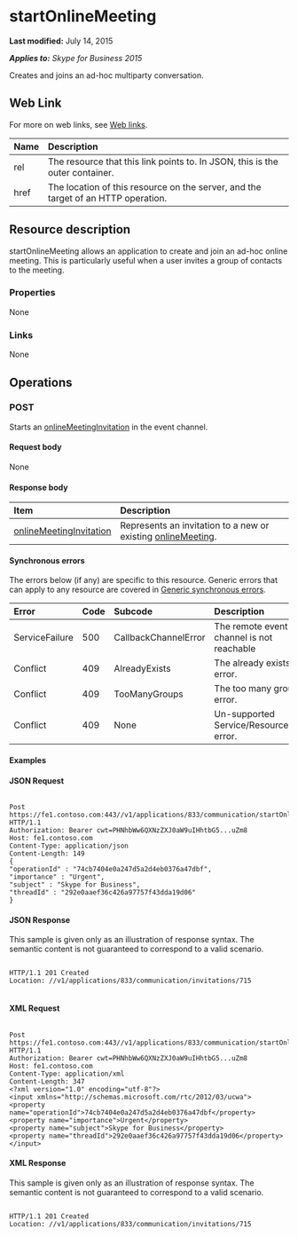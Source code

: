 
# startOnlineMeeting 

**Last modified:** July 14, 2015

_**Applies to:** Skype for Business 2015_

Creates and joins an ad-hoc multiparty conversation. 

## Web Link
<a name="sectionSection0"> </a>

For more on web links, see [Web links](WebLinks.md).



|**Name**|**Description**|
|:-----|:-----|
|rel|The resource that this link points to. In JSON, this is the outer container.|
|href|The location of this resource on the server, and the target of an HTTP operation.|

## Resource description
<a name="sectionSection1"> </a>

startOnlineMeeting allows an application to create and join an ad-hoc online meeting. This is particularly useful when a user invites a group of contacts to the meeting. 


### Properties

None


### Links

None


## Operations
<a name="sectionSection2"> </a>




### POST

Starts an [onlineMeetingInvitation](onlineMeetingInvitation_ref.md) in the event channel.


#### Request body

None


#### Response body



|**Item**|**Description**|
|:-----|:-----|
| [onlineMeetingInvitation](onlineMeetingInvitation_ref.md)|Represents an invitation to a new or existing [onlineMeeting](onlineMeeting_ref.md).|

#### Synchronous errors

The errors below (if any) are specific to this resource. Generic errors that can apply to any resource are covered in [Generic synchronous errors](GenericSynchronousErrors.md).



|**Error**|**Code**|**Subcode**|**Description**|
|:-----|:-----|:-----|:-----|
|ServiceFailure|500|CallbackChannelError|The remote event channel is not reachable|
|Conflict|409|AlreadyExists|The already exists error.|
|Conflict|409|TooManyGroups|The too many groups error.|
|Conflict|409|None|Un-supported Service/Resource/API error.|

#### Examples




#### JSON Request


```

Post https://fe1.contoso.com:443//v1/applications/833/communication/startOnlineMeeting HTTP/1.1
Authorization: Bearer cwt=PHNhbWw6QXNzZXJ0aW9uIHhtbG5...uZm8
Host: fe1.contoso.com
Content-Type: application/json
Content-Length: 149
{
"operationId" : "74cb7404e0a247d5a2d4eb0376a47dbf",
"importance" : "Urgent",
"subject" : "Skype for Business",
"threadId" : "292e0aaef36c426a97757f43dda19d06"
}

```


#### JSON Response

This sample is given only as an illustration of response syntax. The semantic content is not guaranteed to correspond to a valid scenario.


```

HTTP/1.1 201 Created
Location: //v1/applications/833/communication/invitations/715


```


#### XML Request


```

Post https://fe1.contoso.com:443//v1/applications/833/communication/startOnlineMeeting HTTP/1.1
Authorization: Bearer cwt=PHNhbWw6QXNzZXJ0aW9uIHhtbG5...uZm8
Host: fe1.contoso.com
Content-Type: application/xml
Content-Length: 347
<?xml version="1.0" encoding="utf-8"?>
<input xmlns="http://schemas.microsoft.com/rtc/2012/03/ucwa">
<property name="operationId">74cb7404e0a247d5a2d4eb0376a47dbf</property>
<property name="importance">Urgent</property>
<property name="subject">Skype for Business</property>
<property name="threadId">292e0aaef36c426a97757f43dda19d06</property>
</input>

```


#### XML Response

This sample is given only as an illustration of response syntax. The semantic content is not guaranteed to correspond to a valid scenario.


```

HTTP/1.1 201 Created
Location: //v1/applications/833/communication/invitations/715


```

